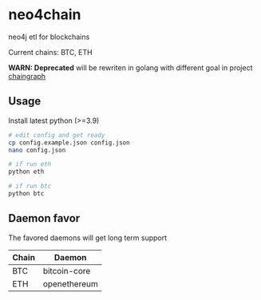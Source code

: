 # neo4chain

neo4j etl for blockchains

Current chains: BTC, ETH

**WARN: Deprecated**
will be rewriten in golang with different goal in project [chaingraph](https://github.com/C0MM4ND/chaingraph )

## Usage

Install latest python (>=3.9)

```bash
# edit config and get ready
cp config.example.json config.json
nano config.json

# if run eth
python eth

# if run btc
python btc 

```

## Daemon favor

The favored daemons will get long term support

| Chain | Daemon |
|---|---| 
| BTC | bitcoin-core |
| ETH | openethereum |
